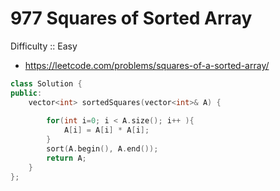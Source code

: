 #  977 Squares of Sorted Array

Difficulty :: Easy

* https://leetcode.com/problems/squares-of-a-sorted-array/

```cpp
class Solution {
public:
    vector<int> sortedSquares(vector<int>& A) {
        
        for(int i=0; i < A.size(); i++ ){
            A[i] = A[i] * A[i];
        }
        sort(A.begin(), A.end());
        return A;
    }
};
```
